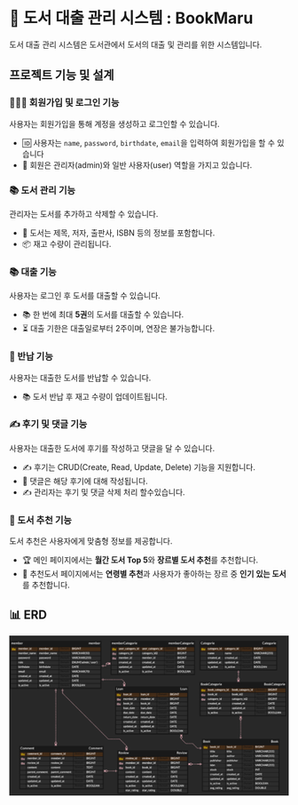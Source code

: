 # 📕 도서 대출 관리 시스템 : BookMaru

도서 대출 관리 시스템은 도서관에서 도서의 대출 및 관리를 위한 시스템입니다.

## 프로젝트 기능 및 설계

### 💁🏻‍♂️ 회원가입 및 로그인 기능

사용자는 회원가입을 통해 계정을 생성하고 로그인할 수 있습니다.

- 🆔 사용자는 `name`, `password`, `birthdate`, `email`을 입력하여 회원가입을 할 수 있습니다
- 👥 회원은 관리자(admin)와 일반 사용자(user) 역할을 가지고 있습니다.

### 📚 도서 관리 기능

관리자는 도서를 추가하고 삭제할 수 있습니다.

- 📖 도서는 제목, 저자, 출판사, ISBN 등의 정보를 포함합니다.
- 📦 재고 수량이 관리됩니다.

### 📚 대출 기능

사용자는 로그인 후 도서를 대출할 수 있습니다.

- 📚 한 번에 최대 **5권**의 도서를 대출할 수 있습니다.
- ⏳ 대출 기한은 대출일로부터 2주이며, 연장은 불가능합니다.

### 🔄 반납 기능

사용자는 대출한 도서를 반납할 수 있습니다.

- 📚 도서 반납 후 재고 수량이 업데이트됩니다.

### ✍️ 후기 및 댓글 기능

사용자는 대출한 도서에 후기를 작성하고 댓글을 달 수 있습니다.

- ✍️ 후기는 CRUD(Create, Read, Update, Delete) 기능을 지원합니다.
- 💬 댓글은 해당 후기에 대해 작성됩니다.
- ✍️ 관리자는 후기 및 댓글 삭제 처리 할수있습니다.
### 🌟 도서 추천 기능

도서 추천은 사용자에게 맞춤형 정보를 제공합니다.

- 🏆 메인 페이지에서는 **월간 도서 Top 5**와 **장르별 도서 추천**를 추천합니다.
- 📖 추천도서 페이지에서는 **연령별 추천**과 사용자가 좋아하는 장르 중 **인기 있는 도서**를 추천합니다.




## 📊 ERD

![bookmaruERD.png](src%2Fmain%2Fresources%2Fstatic%2Fimgs%2FbookmaruERD.png)